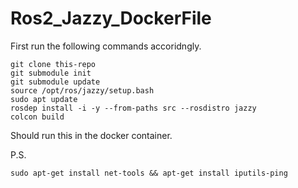 # Ros2_Jazzy_DockerFile

First run the following commands accoridngly.
```
git clone this-repo
git submodule init
git submodule update
source /opt/ros/jazzy/setup.bash
sudo apt update
rosdep install -i -y --from-paths src --rosdistro jazzy
colcon build
```

Should run this in the docker container.

P.S.
```
sudo apt-get install net-tools && apt-get install iputils-ping
```